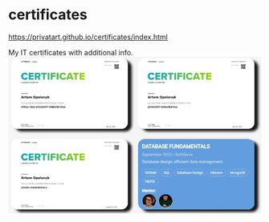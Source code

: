 # certificates
https://privatart.github.io/certificates/index.html

My IT certificates with additional info.
![screenshot](https://github.com/privatart/certificates/blob/main/img/meta.jpg)
